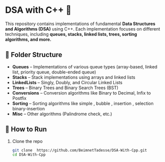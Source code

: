 # DSA with C++ 🚀

This repository contains implementations of fundamental **Data Structures and Algorithms (DSA)** using C++. Each implementation focuses on different techniques, including **queues, stacks, linked lists, trees, sorting algorithms, and more.**

## 📂 Folder Structure
- **Queues** – Implementations of various queue types (array-based, linked list, priority queue, double-ended queue)
- **Stacks** – Stack implementations using arrays and linked lists
- **LinkedLists** – Singly, Doubly, and Circular Linked Lists
- **Trees** – Binary Trees and Binary Search Trees (BST)
- **Conversions** – Conversion algorithms like Binary to Decimal, Infix to Postfix
- **Sorting** – Sorting algorithms like simple , bubble , insertion , selection binary-insertion
- **Misc** – Other algorithms (Palindrome check, etc.)

## 📌 How to Run
1. Clone the repo  
   ```bash
   git clone  https://github.com/BeimnetTadesse/DSA-With-Cpp.git
   cd DSA-With-Cpp
